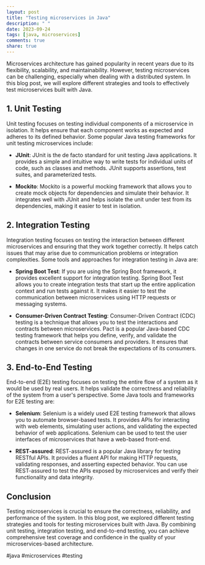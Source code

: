 ```yaml
---
layout: post
title: "Testing microservices in Java"
description: " "
date: 2023-09-24
tags: [java, microservices]
comments: true
share: true
---
```


Microservices architecture has gained popularity in recent years due to its flexibility, scalability, and maintainability. However, testing microservices can be challenging, especially when dealing with a distributed system. In this blog post, we will explore different strategies and tools to effectively test microservices built with Java.

## 1. Unit Testing

Unit testing focuses on testing individual components of a microservice in isolation. It helps ensure that each component works as expected and adheres to its defined behavior. Some popular Java testing frameworks for unit testing microservices include:

- **JUnit**: JUnit is the de facto standard for unit testing Java applications. It provides a simple and intuitive way to write tests for individual units of code, such as classes and methods. JUnit supports assertions, test suites, and parameterized tests.

- **Mockito**: Mockito is a powerful mocking framework that allows you to create mock objects for dependencies and simulate their behavior. It integrates well with JUnit and helps isolate the unit under test from its dependencies, making it easier to test in isolation.

## 2. Integration Testing

Integration testing focuses on testing the interaction between different microservices and ensuring that they work together correctly. It helps catch issues that may arise due to communication problems or integration complexities. Some tools and approaches for integration testing in Java are:

- **Spring Boot Test**: If you are using the Spring Boot framework, it provides excellent support for integration testing. Spring Boot Test allows you to create integration tests that start up the entire application context and run tests against it. It makes it easier to test the communication between microservices using HTTP requests or messaging systems.

- **Consumer-Driven Contract Testing**: Consumer-Driven Contract (CDC) testing is a technique that allows you to test the interactions and contracts between microservices. Pact is a popular Java-based CDC testing framework that helps you define, verify, and validate the contracts between service consumers and providers. It ensures that changes in one service do not break the expectations of its consumers.

## 3. End-to-End Testing

End-to-end (E2E) testing focuses on testing the entire flow of a system as it would be used by real users. It helps validate the correctness and reliability of the system from a user's perspective. Some Java tools and frameworks for E2E testing are:

- **Selenium**: Selenium is a widely used E2E testing framework that allows you to automate browser-based tests. It provides APIs for interacting with web elements, simulating user actions, and validating the expected behavior of web applications. Selenium can be used to test the user interfaces of microservices that have a web-based front-end.

- **REST-assured**: REST-assured is a popular Java library for testing RESTful APIs. It provides a fluent API for making HTTP requests, validating responses, and asserting expected behavior. You can use REST-assured to test the APIs exposed by microservices and verify their functionality and data integrity.

## Conclusion

Testing microservices is crucial to ensure the correctness, reliability, and performance of the system. In this blog post, we explored different testing strategies and tools for testing microservices built with Java. By combining unit testing, integration testing, and end-to-end testing, you can achieve comprehensive test coverage and confidence in the quality of your microservices-based architecture.

#java #microservices #testing